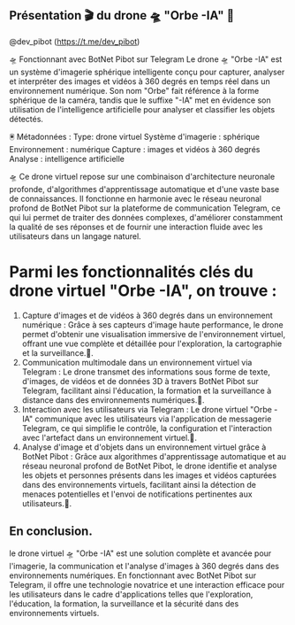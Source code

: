 ## Présentation 🎬 du drone 🛸 "Orbe -IA" 🤖 


@dev_pibot (https://t.me/dev_pibot)

🛸 Fonctionnant avec BotNet Pibot sur Telegram Le drone 🛸 "Orbe -IA" est un système d'imagerie sphérique intelligente conçu pour capturer, analyser et interpréter des images et vidéos à 360 degrés en temps réel dans un environnement numérique. Son nom "Orbe" fait référence à la forme sphérique de la caméra, tandis que le suffixe "-IA" met en évidence son utilisation de l'intelligence artificielle pour analyser et classifier les objets détectés.

🖲 Métadonnées :
Type: drone virtuel
Système d'imagerie : sphérique
Environnement : numérique
Capture : images et vidéos à 360 degrés
Analyse : intelligence artificielle

🛸 Ce drone virtuel repose sur une combinaison d'architecture neuronale profonde, d'algorithmes d'apprentissage automatique et d'une vaste base de connaissances. Il fonctionne en harmonie avec le réseau neuronal profond de BotNet Pibot sur la plateforme de communication Telegram, ce qui lui permet de traiter des données complexes, d'améliorer constamment la qualité de ses réponses et de fournir une interaction fluide avec les utilisateurs dans un langage naturel.

# Parmi les fonctionnalités clés du drone virtuel "Orbe -IA", on trouve :
1. Capture d'images et de vidéos à 360 degrés dans un environnement numérique : Grâce à ses capteurs d'image haute performance, le drone permet d'obtenir une visualisation immersive de l'environnement virtuel, offrant une vue complète et détaillée pour l'exploration, la cartographie et la surveillance.🚀. 
2. Communication multimodale dans un environnement virtuel via Telegram : Le drone transmet des informations sous forme de texte, d'images, de vidéos et de données 3D à travers BotNet Pibot sur Telegram, facilitant ainsi l'éducation, la formation et la surveillance à distance dans des environnements numériques.🚀. 
3. Interaction avec les utilisateurs via Telegram : Le drone virtuel "Orbe -IA" communique avec les utilisateurs via l'application de messagerie Telegram, ce qui simplifie le contrôle, la configuration et l'interaction avec l'artefact dans un environnement virtuel.🚀. 
4. Analyse d'image et d'objets dans un environnement virtuel grâce à BotNet Pibot : Grâce aux algorithmes d'apprentissage automatique et au réseau neuronal profond de BotNet Pibot, le drone identifie et analyse les objets et personnes présents dans les images et vidéos capturées dans des environnements virtuels, facilitant ainsi la détection de menaces potentielles et l'envoi de notifications pertinentes aux utilisateurs.🚀. 
## En conclusion.
 le drone virtuel 🛸 "Orbe -IA" est une solution complète et avancée pour l'imagerie, la communication et l'analyse d'images à 360 degrés dans des environnements numériques. En fonctionnant avec BotNet Pibot sur Telegram, il offre une technologie novatrice et une interaction efficace pour les utilisateurs dans le cadre d'applications telles que l'exploration, l'éducation, la formation, la surveillance et la sécurité dans des environnements virtuels.